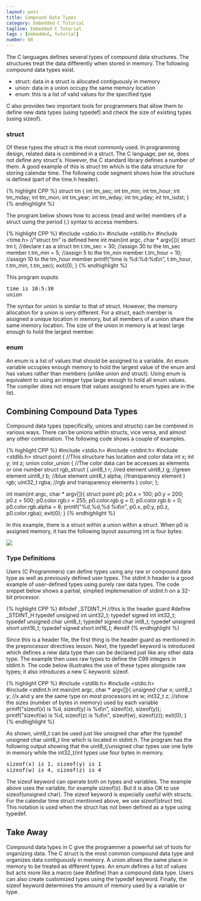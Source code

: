 ```yaml
---
layout: post
title: Compound Data Types
category: Embedded C Tutorial
tagline: Embedded C Tutorial
tags : [embedded, tutorial]
number: 08
---
```


The C languages defines several types of compound data structures. The structures treat the data differently when stored in memory. The following compound data types exist.

* struct: data in a struct is allocated contiguously in memory
* union: data in a union occupy the same memory location
* enum: this is a list of valid values for the specified type

C also provides two important tools for programmers that allow them to define new data types (using typedef) and check the size of existing types (using sizeof).

### struct

Of these types the struct is the most commonly used. In programming design, related data is combined in a struct. The C language, per se, does not define any struct's. However, the C standard library defines a number of them. A good example of this is struct tm which is the data structure for storing calendar time. The following code segment shows how the structure is defined (part of the time.h header).

{% highlight CPP %}
struct tm {
    int tm_sec;
    int tm_min;
    int tm_hour;
    int tm_mday;
    int tm_mon;
    int tm_year;
    int tm_wday;
    int tm_yday;
    int tm_isdst;
}
{% endhighlight %}

The program below shows how to access (read and write) members of a struct using the period (.) syntax to access members.

{% highlight CPP %}
#include <stdio.h>
#include <stdlib.h>
#include <time.h>  //"struct tm" is defined here 
int main(int argc, char * argv[]){ 
     struct tm t; //declare t as a struct tm 
     t.tm_sec = 30; //assign 30 to the tm_sec member 
     t.tm_min = 5; //assign 5 to the tm_min member 
     t.tm_hour = 10; //assign 10 to the tm_hour member 
     printf("time is %d:%d:%d\n", t.tm_hour, t.tm_min, t.tm_sec); 
     exit(0); 
}
{% endhighlight %}

This program ouputs:

<pre>
time is 10:5:30
union
</pre>

The syntax for union is similar to that of struct. However, the memory allocation for a union is very different. For a struct, each member is assigned a unique location in memory, but all members of a union share the same memory location. The size of the union in memory is at least large enough to hold the largest member.

### enum

An enum is a list of values that should be assigned to a variable. An enum variable occupies enough memory to hold the largest value of the enum and has values rather than members (unlike union and struct). Using enum is equivalent to using an integer type large enough to hold all enum values. The compiler does not ensure that values assigned to enum types are in the list.

## Combining Compound Data Types

Compound data types (specifically, unions and structs) can be combined in various ways. There can be unions within structs, vice versa, and almost any other combination. The following code shows a couple of examples.

{% highlight CPP %}
#include <stdio.h>
#include <stdint.h>
#include <stdlib.h>
struct point { 
     //This structure has location and color data 
     int x; 
     int y; 
     int z; 
     union color_union { //The color data can be accesses as elements or one number               struct rgb_struct { 
                uint8_t r; //red element 
                uint8_t g; //green element 
                uint8_t b; //blue element 
                uint8_t alpha; //transparency element 
          } rgb; 
          uint32_t rgba; //rgb and transparency elements 
     } color; }; 
 
int main(int argc, char * argv[]){ 
     struct point p0; 
     p0.x = 100; 
     p0.y = 200; 
     p0.z = 500; 
     p0.color.rgb.r = 255; 
     p0.color.rgb.g = 0; 
     p0.color.rgb.b = 0; 
     p0.color.rgb.alpha = 8; 
     printf("%d,%d,%d %d\n", p0.x, p0.y, p0.z, p0.color.rgba); 
     exit(0); 
}
{% endhighlight %}

In this example, there is a struct within a union within a struct. When p0 is assigned memory, it has the following layout assuming int is four bytes:

<img class="post_image" src="{{ BASE_PATH }}/images/memory-layout.svg" />

### Type Definitions

Users (C Programmers) can define types using any raw or compound data type as well as previously defined user types. The stdint.h header is a good example of user-defined types using purely raw data types. The code snippet below shows a partial, simplied implemenation of stdint.h on a 32-bit processor.

{% highlight CPP %}
#ifndef _STDINT_H  //this is the header guard
#define _STDINT_H
typedef unsigned int uint32_t;
typedef signed int int32_t;
typedef unsigned char uint8_t;
typedef signed char int8_t;
typedef unsigned short uint16_t;
typedef signed short int16_t;
#endif
{% endhighlight %}

Since this is a header file, the first thing is the header guard as mentioned in the preprocessor directives lesson. Next, the typedef keyword is introduced which defines a new data type than can be declared just like any other data type. The example then uses raw types to define the C99 integers in stdint.h. The code below illustrates the use of these types alongside raw types; it also introduces a new C keyword: sizeof.

{% highlight CPP %}
#include <stdlib.h>
#include <stdio.h>  
#include <stdint.h
int main(int argc, char * argv[]){ 
	unsigned char x;
	uint8_t y; //x and y are the same type on most processors 
	int w; 
	int32_t z; //show the sizes (number of bytes in memory) used by each variable 
	printf("sizeof(x) is %d, sizeof(y) is %d\n", sizeof(x), sizeof(y)); 
	printf("sizeof(w) is %d, sizeof(z) is %d\n", sizeof(w), sizeof(z)); 
	exit(0);
}
{% endhighlight %}

As shown, uint8_t can be used just like unsigned char after the typedef unsigned char uint8_t line which is located in stdint.h. The program has the following output showing that the uint8_t/unsigned char types use one byte in memory while the int32_t/int types use four bytes in memory.

<pre>
sizeof(x) is 1, sizeof(y) is 1
sizeof(w) is 4, sizeof(z) is 4
</pre>

The sizeof keyword can operate both on types and variables. The example above uses the variable, for example sizeof(x). But it is also OK to use sizeof(unsigned char). The sizeof keyword is especially useful with structs. For the calendar time struct mentioned above, we use sizeof(struct tm). This notation is used when the struct has not been defined as a type using typedef.

## Take Away

Compound data types in C give the programmer a powerful set of tools for organizing data. The C struct is the most common compound data type and organizes data contiguously in memory. A union allows the same place in memory to be treated as different types. An enum defines a list of values but acts more like a macro (see #define) than a compound data type. Users can also create customized types using the typedef keyword. Finally, the sizeof keyword determines the amount of memory used by a variable or type.


